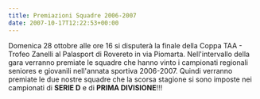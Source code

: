 ```yaml
---
title: Premiazioni Squadre 2006-2007
date: 2007-10-17T12:22:53+00:00
---
```

Domenica 28 ottobre alle ore 16 si disputerà la finale della Coppa TAA - Trofeo Zanelli al Palasport di Rovereto in via Piomarta. Nell'intervallo della gara verranno premiate le squadre che hanno vinto i campionati regionali seniores e giovanili nell'annata sportiva 2006-2007. Quindi verranno premiate le due nostre squadre che la scorsa stagione si sono imposte nei campionati di **SERIE D** e di **PRIMA DIVISIONE**!!!